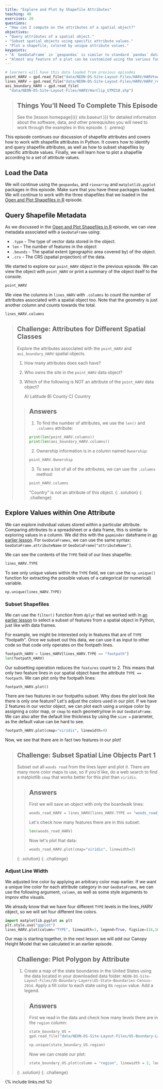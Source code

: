 ```yaml
---
title: "Explore and Plot by Shapefile Attributes"
teaching: 40
exercises: 20
questions:
- "How can I compute on the attributes of a spatial object?"
objectives:
- "Query attributes of a spatial object."
- "Subset spatial objects using specific attribute values."
- "Plot a shapefile, colored by unique attribute values."
keypoints:
- "A `GeoDataFrame` in `geopandas` is similar to standard `pandas` data frames and can be manipulated using the same functions."
- "Almost any feature of a plot can be customized using the various functions and options in the `matplotlib` package."
---
```


```python
# learners will have this data loaded from previous episodes
point_HARV = gpd.read_file("data/NEON-DS-Site-Layout-Files/HARV/HARVtower_UTM18N.shp")
lines_HARV = gpd.read_file("data/NEON-DS-Site-Layout-Files/HARV/HARV_roads.shp")
aoi_boundary_HARV = gpd.read_file(
  "data/NEON-DS-Site-Layout-Files/HARV/HarClip_UTMZ18.shp")
```

> ## Things You’ll Need To Complete This Episode
> See the [lesson homepage]({{ site.baseurl }}) for detailed information about the software,
> data, and other prerequisites you will need to work through the examples in this episode.
{: .prereq}

This episode continues our discussion of shapefile attributes and 
covers how to work with shapefile attributes in Python. It covers how
to identify and query shapefile
attributes, as well as how to subset shapefiles by specific attribute values.
Finally, we will learn how to plot a shapefile according to a set of attribute
values.

## Load the Data
We will continue using the `geopandas`, and `rioxarray` and `matplotlib.pyplot` packages in this episode. Make sure that you have these packages loaded. We will
continue to work with the three shapefiles that we loaded in the
[Open and Plot Shapefiles in R]({{site.baseurl}}/09-vector-open-shapefile/) episode.

## Query Shapefile Metadata

As we discussed in the
[Open and Plot Shapefiles in R]({{site.baseurl}}/09-vector-open-shapefile/) episode,
we can view metadata associated with a `GeoDataFrame` using:

* `.type` - The type of vector data stored in the object.
* `len` - The number of features in the object
* `.bounds` - The spatial extent (geographic area covered by) 
of the object.
* `.crs` - The CRS (spatial projection) of the data.

We started to explore our `point_HARV` object in the previous episode.
We can view the object with `point_HARV` or print a summary of the object itself to the console.

```python
point_HARV
```

We view the columns in `lines_HARV` with `.columns` to count the number of attributes associated with a spatial object too. Note that the geometry is just another column and counts towards the total.

```python
lines_HARV.columns
```


> ## Challenge: Attributes for Different Spatial Classes
>
> Explore the attributes associated with the `point_HARV` and `aoi_boundary_HARV` spatial objects.
>
> 1. How many attributes does each have?
> 2. Who owns the site in the `point_HARV` data object?
> 3. Which of the following is NOT an attribute of the `point_HARV` data object?
>
>     A) Latitude      B) County     C) Country
>
> > ## Answers
> > 1) To find the number of attributes, we use the `len()` and `.columns` attribute: 
> > 
> > ```python
> > print(len(point_HARV.columns))
> > print(len(aoi_boundary_HARV.columns))
> > ```
> > 2) Ownership information is in a column named `Ownership`: 
> > ```python
> > point_HARV.Ownership
> > ```
> > 3) To see a list of all of the attributes, we can use the
> > `.columns` method: 
> > ```python
> > point_HARV.columns
> > ```
> > "Country" is not an attribute of this object. 
> {: .solution}
{: .challenge}

## Explore Values within One Attribute
We can explore individual values stored within a particular attribute.
Comparing attributes to a spreadsheet or a data frame, this is similar
to exploring values in a column. We did this with the `gapminder` dataframe in [an earlier lesson](https://rbavery/geosptial-python.github.io/gapminder.git). For `GeoDataFrames`, we can use the same syntax: `GeoDataFrame.attributeName` or `GeoDataFrame["attributeName"]`.

We can see the contents of the `TYPE` field of our lines shapefile:

```python
lines_HARV.TYPE
```

To see only unique values within the `TYPE` field, we can use the
`np.unique()` function for extracting the possible values of a
categorical (or numerical) variable.
```python
np.unique(lines_HARV.TYPE)
```

### Subset Shapefiles
We can use the `filter()` function from `dplyr` that we worked with in [an earlier lesson](https://datacarpentry.org/r-intro-geospatial/06-dplyr) to select a subset of features
from a spatial object in Python, just like with data frames.

For example, we might be interested only in features that are of `TYPE` "footpath". Once we subset out this data, we can use it as input to other code so that code only operates on the footpath lines.

```python
footpath_HARV = lines_HARV[lines_HARV.TYPE == "footpath"]
len(footpath_HARV)
```

Our subsetting operation reduces the `features` count to 2. This means
that only two feature lines in our spatial object have the attribute
`TYPE == footpath`. We can plot only the footpath lines:

```python
footpath_HARV.plot()
```

There are two features in our footpaths subset. Why does the plot look like
there is only one feature? Let's adjust the colors used in our plot. If we have
2 features in our vector object, we can plot each using a unique color by
assigning a color map, or `cmap` to each geometry/row in our `GeoDataFrame`. 
We can also alter the default line thickness by using the `size =` parameter, 
as the default value can be hard to see. 

```python
footpath_HARV.plot(cmap="viridis", linewidth=4)
```

Now, we see that there are in fact two features in our plot!

> ## Challenge: Subset Spatial Line Objects Part 1
> 
> Subset out all `woods road` from the lines layer and plot it.
> There are many more color maps to use, so if you'd like, do a web search to 
> find a matplotlib `cmap` that works better for this plot than `viridis`.
> 
> > ## Answers
> > 
> > First we will save an object with only the boardwalk lines:
> > ```python
> > woods_road_HARV = lines_HARV[lines_HARV.TYPE == "woods_road_HARV"]
> > ```
> > Let's check how many features there are in this subset: 
> > ```python
> > len(woods_road_HARV)
> > ```
> > Now let's plot that data: 
> > ```python
> > woods_road_HARV.plot(cmap="viridis", linewidth=3)
> > ```
> > 
> {: .solution}
{: .challenge}


### Adjust Line Width
We adjusted line color by applying an arbitrary color map earlier. If we want a unique line color for each attribute category
in our `GeoDataFrame`, we can use the following argument, `column`, as well as some style arguments to improv ethe visuals.

We already know that we have four different `TYPE` levels in the lines_HARV object, so we will set four different line colors.

```python
import matplotlib.pyplot as plt
plt.style.use("ggplot")
lines_HARV.plot(column="TYPE", linewidth=3, legend=True, figsize=(16,10))
```

Our map is starting together, in the next lesson we will add our Canopy Height Model that we calculated in an earlier episode.

> ## Challenge: Plot Polygon by Attribute
>
> 1. Create a map of the state boundaries in the United States using the data
> located in your downloaded data folder: `NEON-DS-Site-Layout-Files/US-Boundary-Layers\US-State-Boundaries-Census-2014`.
> Apply a fill color to each state using its `region` value. Add a legend.
>
> > ## Answers
> > First we read in the data and check how many levels there are
> > in the `region` column:
> > ```python
> > state_boundary_US =
> > gpd.read_file("data/NEON-DS-Site-Layout-Files/US-Boundary-Layers/US-State-Boundaries-Census-2014.shp")
> > 
> > np.unique(state_boundary_US.region)
> > ```
> >
> > Now we can create our plot: 
> > ```python
> > state_boundary_US.plot(column = "region", linewidth = 2, legend = True, figsize=(20,5))
> > ```
> {: .solution}
{: .challenge}


{% include links.md %}

